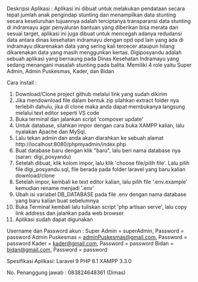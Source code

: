 Deskripsi Aplikasi :
Aplikasi ini dibuat untuk melakukan pendataan secara tepat jumlah anak pengindap stunting dan menampilkan data stunting secara keseluruhan tujuannya adalah terciptanya transparansi data stunting di indramayu agar penyaluran bantuan yang diberikan bisa merata dan sesuai target, aplikasi ini juga dibuat untuk mencegah adanya redudansi data antara dinas kesehatan indramayu dengan opd opd lain yang ada di indramayu dikarenakan data yang sering kali tercecer ataupun hilang dikarenakan data yang masih menggunkan kertas.
Digiposyandu adalah sebuah aplikasi yang bernaung pada Dinas Kesehatan Indramayu yang sedang menangani masalah stunting pada balita. Memiliki 4 role yaitu Super Admin, Admin Puskesmas, Kader, dan Bidan

Cara install :
1. Download/Clone project github melalui link yang sudah dikirim
2. Jika mendownload file dalam bentuk zip silahkan extract folder nya terlebih dahulu, jika di clone maka anda dapat membukanya langsung melalui text editor seperti VS code
3. Buka terminal dan jalankan script 'composer update'
4. Untuk database, silahkan impor dengan cara buka XAMPP kalian, lalu nyalakan Apache dan MySql.
5. Lalu tekan admin dan anda akan diarahkan ke sebuah alamat http://localhost:8080/phpmyadmin/index.php
6. Buat database baru dengan klik "baru", lalu beri nama database nya (saran: digi_posyandu)
7. Setelah dibuat, klik kolom impor, lalu klik 'choose file/pilih file'. Lalu pilih file digi_posyandu.sql, file berada pada folder laravel yang baru kalian download/clone
8. Setelah impor, kembali ke text editor kalian, lalu pilih file '.env.example' kemudian rename menjadi '.env'
9. Ubah isi variabel DB_DATABASE pada file .env dengan nama database yang baru kalian buat sebelumnya
10. Buka Terminal kembali lalu tuliskan script 'php artisan serve', lalu copy link address dan jalankan pada web browser
11. Aplikasi sudah dapat digunakan

Username dan Password akun :
Super Admin = superAdmin, Password = password
Admin Puskesmas = adminPuskesmas@gmail.com, Password = password
Kader = kader@gmail.com, Password = password
Bidan = bidan@gmail.com, Password = password

Spesifikasi Aplikasi:
Laravel 9
PHP 8.1
XAMPP 3.3.0

No. Penanggung jawab : 083824648361 (Dimas)